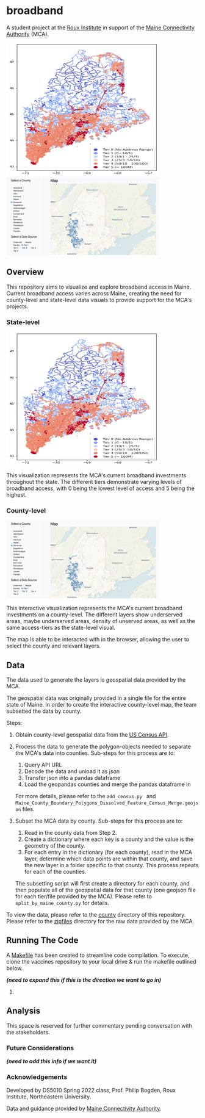 
# broadband
A student project at the [Roux Institute](https://roux.northeastern.edu/) in support of the [Maine Connectivity Authority](https://www.maineconnectivity.org/) (MCA).

<img src="docs/img/tiers.png" width="400px" height='350px'>

<img src="docs/img/county.png" width="400px">


## Overview
This repository aims to visualize and explore broadband access in Maine. Current broadband access varies across Maine, creating the need for county-level and state-level data visuals to provide support for the MCA's projects. 

### State-level
<img src="docs/img/tiers.png" width="400px" height='350px'>

This visualization represents the MCA's current broadband investments throughout the state. The different tiers demonstrate varying levels of broadband access, with 0 being the lowest level of access and 5 being the highest.

### County-level 
<img src="docs/img/county.png" width="400px">

This interactive visualization represents the MCA's current broadband investments on a county-level. The different layers show underserved areas, maybe underserved areas, density of unserved areas, as well as the same access-tiers as the state-level visual. 

The map is able to be interacted with in the browser, allowing the user to select the county and relevant layers. 

## Data
The data used to generate the layers is geospatial data provided by the MCA. 

The geospatial data was originally provided in a single file for the entire state of Maine. In order to create the interactive county-level map, the team subsetted the data by county.

Steps:

1. Obtain county-level geospatial data from the [US Census API](https://www.census.gov/data/developers/data-sets.html).
2. Process the data to generate the polygon-objects needed to separate the MCA's data into counties. Sub-steps for this process are to:
    1. Query API URL
    2. Decode the data and unload it as json
    3. Transfer json into a pandas dataframe
    4. Load the geopandas counties and merge the pandas dataframe in
    
    For more details, please refer to the `add_census.py ` and `Maine_County_Boundary_Polygons_Dissolved_Feature_Census_Merge.geojson` files.

3. Subset the MCA data by county. Sub-steps for this process are to:
    1. Read in the county data from Step 2.
    2. Create a dictionary where each key is a county and the value is the geometry of the county.
    3. For each entry in the dictionary (for each county), read in the MCA layer, determine which data points are within that county, and save the new layer in a folder specific to that county. This process repeats for each of the counties. 

    The subsetting script will first create a directory for each county, and then populate all of the geospatial data for that county (one geojson file for each tier/file provided by the MCA). Please refer to `split_by_maine_county.py` for details. 

To view the data, please refer to the [county](./county) directory of this repository. Please refer to the [zipfiles](./zipfiles) directory for the raw data provided by the MCA.

## Running The Code 

A [Makefile](./Makefile) has been created to streamline code compilation. To execute, clone the vaccines repository to your local drive & run the makefile outlined below.

***(need to expand this if this is the direction we want to go in)***

1. 


## Analysis
This space is reserved for further commentary pending conversation with the stakeholders.

### Future Considerations

***(need to add this info if we want it)***

### Acknowledgements
Developed by DS5010 Spring 2022 class, Prof. Philip Bogden, Roux Institute, Northeastern University.

Data and guidance provided by [Maine Connectivity Authority](https://www.maineconnectivity.org).